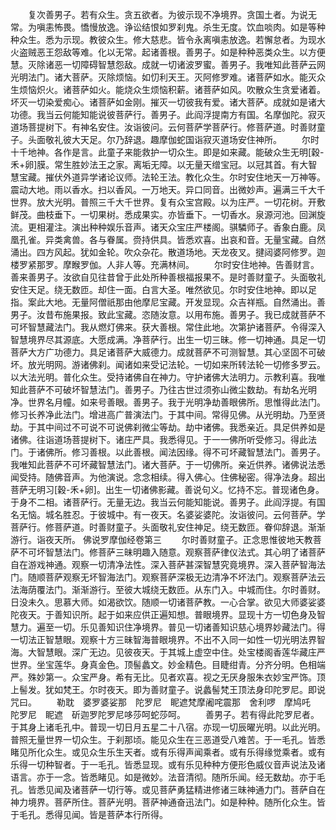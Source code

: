 <!-- { "loadSidebar": true } -->
　　复次善男子。若有众生。贪五欲者。为彼示现不净境界。贪国土者。为说无常。为嗔恚怖畏。憍慢放逸。诤讼结恨如罗刹鬼。杀生无度。饮血啖肉。如是等种种众生。悉为示现。教彼众生。修大慈悲。皆令永离嗔恚放逸。若懈怠者。为现水火盗贼恶王怨敌等难。化以无常。起诸善根。善男子。如是种种恶类众生。以方便慧。灭除诸恶一切障碍智慧怨敌。成就一切诸波罗蜜。善男子。我唯知此菩萨云网光明法门。诸大菩萨。灭除烦恼。如忉利天王。灭阿修罗难。诸菩萨如水。能灭众生烦恼炽火。诸菩萨如火。能烧众生烦恼积薪。诸菩萨如风。吹散众生贪爱诸着。坏灭一切染爱痴心。诸菩萨如金刚。摧灭一切彼我有爱。诸大菩萨。成就如是诸大功德。我当云何能知能说彼菩萨行。善男子。此阎浮提南方有国。名摩伽陀。寂灭道场菩提树下。有神名安住。汝诣彼问。云何菩萨学菩萨行。修菩萨道。时善财童子。头面敬礼彼大天足。尔乃辞退。趣摩伽蛇国诣寂灭道场安住神所。
　　尔时十千地神。各作是言。此童子来能救护一切众生。即是如来藏。能破众生无明[穀-禾+卵]膜。常生胜妙法王之家。离垢无障。以无量天缯宝冠。以冠其首。有大智慧宝藏。摧伏外道异学诸论议师。法轮王法。教化众生。尔时安住地天一万神等。震动大地。雨以香水。扫以香风。一万地天。异口同音。出微妙声。遍满三千大千世界。放大光明。普照三千大千世界。复有众宝宫殿。以为庄严。一切花树。开敷鲜茂。曲枝垂下。一切果树。悉成果实。亦皆垂下。一切香水。泉源河池。回渊旋流。更相灌注。演出种种娱乐音声。诸天众宝庄严楼阁。骐驎师子。香象白鹿。凤凰孔雀。异类禽兽。各与眷属。赍持供具。皆悉欢喜。出哀和音。无量宝藏。自然涌出。四方风起。犹如金轮。吹众杂花。散道场地。天龙夜叉。揵闼婆阿修罗。迦楼罗紧那罗。摩睺罗伽。人非人等。充满林间。
　　尔时安住地神。告善财言。善来善男子。汝欲自见往昔曾于此处所种善根福报果不。是时善财童子。头面敬礼安住天足。绕无数匝。却住一面。白言大圣。唯然欲见。尔时安住地神。即以足指。案此大地。无量阿僧祇那由他摩尼宝藏。开发显现。众吉祥瓶。自然涌出。善男子。汝昔布施果报。致此宝藏。恣随汝意。以用布施。善男子。我已成就菩萨不可坏智慧藏法门。我从燃灯佛来。获大善根。常住此地。次第护诸菩萨。令得深入智慧境界尽其源底。大愿成满。净菩萨行。出生一切三昧。修一切神通。具足一切菩萨大方广功德力。具足诸菩萨大威德力。成就菩萨不可测智慧。其心坚固不可破坏。放光明网。游诸佛刹。闻诸如来受记法轮。一切如来所转法轮一切修多罗云。以大法光明。普化众生。受持诸佛自在神力。守护诸佛大法明力。示教利喜。我唯知此菩萨不可破坏智慧法门。善男子。乃往古世过须弥山微尘数劫。有劫名光明净。世界名月幢。如来号善眼。善男子。我于光明净劫善眼佛所。思惟得此法门。修习长养净此法门。增进高广普演法门。于其中间。常得见佛。从光明劫。乃至贤劫。于其中间过不可说不可说佛刹微尘等劫。劫中诸佛。我悉亲近。具足供养如是诸佛。往诣道场菩提树下。诸庄严具。我悉得见。于一一佛所听受修习。得此法门。于诸佛所。修习善根。以此善根。闻法因缘。得不可坏藏智慧法门。善男子。我唯知此菩萨不可坏藏智慧法门。诸大菩萨。于一切佛所。亲近供养。诸佛说法悉闻受持。随佛音声。为他演说。念念相续。得入佛心。住佛秘密。得净法身。超出菩萨无明习[穀-禾+卵]。出生一切诸佛影藏。善说句义。忆持不忘。普现诸色身。于身不二相。诸菩萨行。无量无边。我当云何能知能说。善男子。此阎浮提。有国名无恼。城名胜忍。于彼城中。有一夜天。名婆娑婆陀。汝诣彼问。云何菩萨。学菩萨行。修菩萨道。时善财童子。头面敬礼安住神足。绕无数匝。眷仰辞退。渐渐游行。诣夜天所。
佛说罗摩伽经卷第三
　　尔时善财童子。正念思惟彼地天教菩萨不可坏智慧法门。修菩萨三昧明趣入随意。观察菩萨律仪法式。其心明了诸菩萨自在游戏神通。观察一切清净法性。深入菩萨甚深智慧究竟境界。深入菩萨智海法门。随顺菩萨观察无坏智海法门。观察菩萨深极无边清净不坏法门。观察菩萨法云法海荫覆法门。渐渐游行。至彼大城绕无数匝。从东门入。中城而住。尔时善财。日没未久。思慕大师。如渴欲饮。随顺一切诸菩萨教。一心合掌。欲见大师婆娑婆陀夜天。于善知识所。起于如来应供正遍知想。普眼境界。显现十方一切色身及智慧力。遍至一切。乐见善知识住净境界。普见一切诸善知识慈心境界妙藏法门。得一切法正智慧眼。观察十方三昧智海普眼境界。不出不入同一如性一切光明法界智海。大智慧眼。深广无边。见彼夜天。于其城上虚空中住。处宝楼阁香莲华藏庄严世界。坐宝莲华。身真金色。顶髻蠡文。妙金精色。目睫绀青。分齐分明。色相端严。殊妙第一。众宝严身。希有无比。见者欢喜。视之无厌身服朱衣妙宝严饰。顶上髻发。犹如梵王。尔时夜天。即为善财童子。说蠡髻梵王顶法身印陀罗尼。即说咒曰。
　　勒耽　婆罗婆娑那　陀罗尼　眤遮梵摩阇咤震那　舍利啰　摩鸠吒　陀罗尼　眤遮　斫迦罗陀罗尼哆莎呵蛇莎呵。
　　善男子。若有得此陀罗尼者。于其身上诸毛孔中。普现一切日月五星二十八宿。亦现一切辰曜光明。以此光明。普照无量世界一切众生。于刹那顷。能见众生在三恶道受八难苦。于一毛孔。皆悉睹见所化众生。或见众生乐生天者。或有乐得声闻乘者。或有乐得缘觉乘者。或有乐得一切种智者。于一毛孔。皆悉显现。或有乐见种种方便形色威仪音声说法及诸语言。亦于一念。皆悉睹见。如是微妙。法音清彻。随所乐闻。经无数劫。亦于毛孔。皆悉见闻及诸菩萨一切行等。或见菩萨勇猛精进修诸三昧神通力门。菩萨自在神力境界。菩萨所住。菩萨光明。菩萨神通奋迅法门。如是种种。随所化众生。皆于毛孔。悉得见闻。皆是菩萨本行所得。
